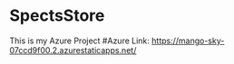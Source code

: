 # SpectsStore
This is my Azure Project
#Azure Link: https://mango-sky-07ccd9f00.2.azurestaticapps.net/
